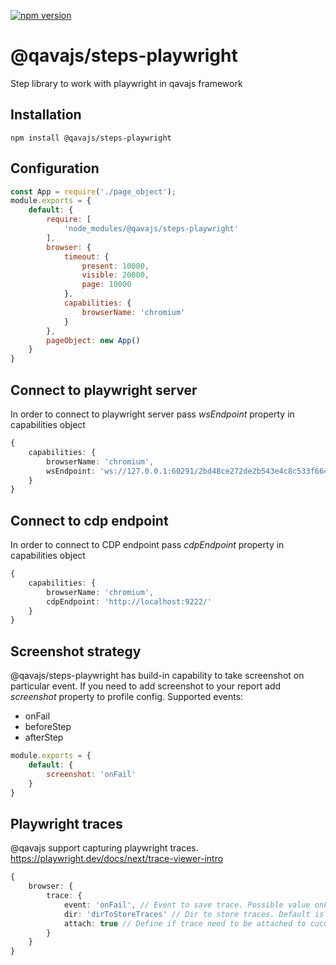 [![npm version](https://badge.fury.io/js/@qavajs%2Fsteps-playwright.svg)](https://badge.fury.io/js/@qavajs%2Fsteps-playwright)

# @qavajs/steps-playwright
Step library to work with playwright in qavajs framework

## Installation

`npm install @qavajs/steps-playwright`

## Configuration
```javascript
const App = require('./page_object');
module.exports = {
    default: {
        require: [
            'node_modules/@qavajs/steps-playwright'
        ],
        browser: {
            timeout: {
                present: 10000,
                visible: 20000,
                page: 10000
            },
            capabilities: {
                browserName: 'chromium'
            }
        },
        pageObject: new App()
    }
}
```

## Connect to playwright server
In order to connect to playwright server pass _wsEndpoint_ property in capabilities object
```typescript
{
    capabilities: {
        browserName: 'chromium',
        wsEndpoint: 'ws://127.0.0.1:60291/2bd48ce272de2b543e4c8c533f664b83'    
    }
}
```

## Connect to cdp endpoint
In order to connect to CDP endpoint pass _cdpEndpoint_ property in capabilities object 
```typescript
{
    capabilities: {
        browserName: 'chromium',
        cdpEndpoint: 'http://localhost:9222/'    
    }
}
```

## Screenshot strategy
@qavajs/steps-playwright has build-in capability to take screenshot on particular event. If you need to add 
screenshot to your report add _screenshot_ property to profile config.
Supported events:
- onFail
- beforeStep
- afterStep

```javascript
module.exports = {
    default: {
        screenshot: 'onFail'
    }
}
```

## Playwright traces
@qavajs support capturing playwright traces. https://playwright.dev/docs/next/trace-viewer-intro
```typescript
{
    browser: {
        trace: {
            event: 'onFail', // Event to save trace. Possible value onFail or AfterScenario 
            dir: 'dirToStoreTraces' // Dir to store traces. Default is traces/
            attach: true // Define if trace need to be attached to cucumber report. Default false
        }
    }
}
```
